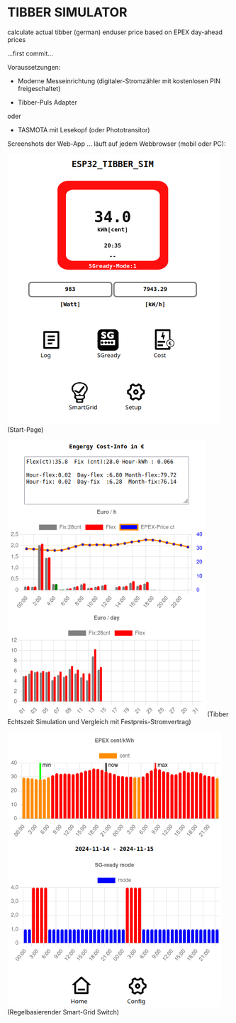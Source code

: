 
# TIBBER SIMULATOR 

calculate actual tibber (german) enduser price based on EPEX day-ahead prices

...first commit...

Voraussetzungen:

- Moderne Messeinrichtung (digitaler-Stromzähler mit kostenlosen PIN freigeschaltet)

- Tibber-Puls Adapter
   
oder

- TASMOTA mit Lesekopf (oder Phototransitor)


Screenshots der Web-App ... läuft auf jedem Webbrowser (mobil oder PC):

![price_sim](/pict/tibber_sim_home.png)
(Start-Page)

![price_sim](/pict/tibber_price_sim.png)
(Tibber Echtszeit Simulation und Vergleich mit Festpreis-Stromvertrag)


![smart_grid_](/pict/smart_grid_rules.png)
(Regelbasierender Smart-Grid Switch)






